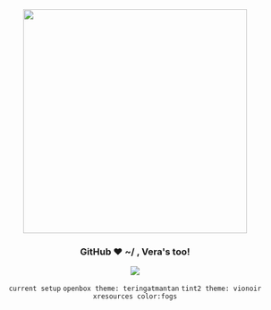 <div align="center">
	<img src="https://user-images.githubusercontent.com/9277632/36943758-510cade8-1fc1-11e8-8167-c0b7d221b385.png" width="400px">
	<h3>GitHub ❤ ~/ , Vera's too!</h3>
	<!-- current desktop -->
	<img src="https://user-images.githubusercontent.com/9277632/37255648-d5fc0e98-2581-11e8-9340-a04b5d9a0cbe.png">

`current setup` `openbox theme: teringatmantan` `tint2 theme: vionoir` `xresources color:fogs`

</div>

